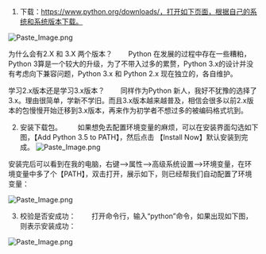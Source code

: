 1. 下载：https://www.python.org/downloads/，打开如下页面，根据自己的系统和系统版本下载。

![Paste_Image.png](http://upload-images.jianshu.io/upload_images/1992590-8786b01f9bc54622.png?imageMogr2/auto-orient/strip%7CimageView2/2/w/1240)

为什么会有2.X 和 3.X 两个版本？
　　Python 在发展的过程中存在一些糟粕，Python 3算是一个较大的升级，为了不带入过多的累赘，Python 3.x的设计并没有考虑向下兼容问题，Python 3.x 和 Python 2.x 现在独立的，各自维护。

学习2.x版本还是学习3.x版本？
　　同样作为Python 新人，我好不犹豫的选择了3.x。理由很简单，学新不学旧。而且3.x版本越来越普及，相信会很多以前2.x版本的包慢慢开始迁移到3.x版本，再来作为初学者不想过多的被编码格式坑到。

2. 安装下载包。
　　如果想免去配置环境变量的麻烦，可以在安装界面勾选如下图，【Add Python 3.5 to PATH】，然后点击 【Install Now】默认安装到完成。
![Paste_Image.png](http://upload-images.jianshu.io/upload_images/1992590-ace1ffc443d7244c.png?imageMogr2/auto-orient/strip%7CimageView2/2/w/1240)

安装完后可以看到在我的电脑，右键-->属性-->高级系统设置-->环境变量，在环境变量中多了个【PATH】，双击打开，展示如下，则已经帮我们自动配置了环境变量：

![Paste_Image.png](http://upload-images.jianshu.io/upload_images/1992590-4d0cc32579770e16.png?imageMogr2/auto-orient/strip%7CimageView2/2/w/1240)


3. 校验是否安成功：
　　打开命令行，输入“python”命令，如果出现如下图，则表示安装成功：

![Paste_Image.png](http://upload-images.jianshu.io/upload_images/1992590-030a4f6409017979.png?imageMogr2/auto-orient/strip%7CimageView2/2/w/1240)
